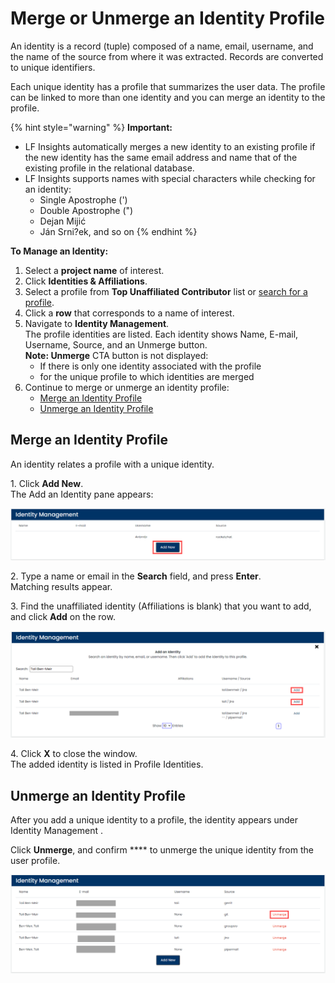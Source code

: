 # Merge or Unmerge an Identity Profile

An identity is a record (tuple) composed of a name, email, username, and the name of the source from where it was extracted. Records are converted to unique identifiers.

Each unique identity has a profile that summarizes the user data. The profile can be linked to more than one identity and you can merge an identity to the profile.

{% hint style="warning" %}
**Important:**

* LF Insights automatically merges a new identity to an existing profile if the new identity has the same email address and name that of the existing profile in the relational database.
* LF Insights supports names with special characters while checking for an identity:
  * Single Apostrophe (')
  * Double Apostrophe (")
  * Dejan Mijić
  * Ján Srni?ek, and so on
{% endhint %}

**To Manage an Identity:**

1. Select a **project name** of interest.
2. Click **Identities & Affiliations**.
3. Select a profile from **Top Unaffiliated Contributor** list or [search for a profile](find-a-profile.md).
4. Click a **row** that corresponds to a name of interest.
5. Navigate to **Identity Management**.\
   The profile identities are listed. Each identity shows Name, E-mail, Username, Source, and an Unmerge button.\
   **Note: Unmerge** CTA button is not displayed:
   * If there is only one identity associated with the profile
   * for the unique profile to which identities are merged
6. Continue to merge or unmerge an identity profile:
   * [Merge an Identity Profile](merge-or-unmerge-an-identity-profile.md#merge-an-identity-profile)
   * [Unmerge an Identity Profile](merge-or-unmerge-an-identity-profile.md#unmerge-an-identity-profile)

## Merge an Identity Profile

An identity relates a profile with a unique identity.

1\. Click **Add New**.\
The Add an Identity pane appears:

![Add New Identity](<../../../.gitbook/assets/add new identity.png>)

2\. Type a name or email in the **Search** field, and press **Enter**.\
Matching results appear.

3\. Find the unaffiliated identity (Affiliations is blank) that you want to add, and click **Add** on the row.

![Add an Idenityt](<../../../.gitbook/assets/add an identity.png>)

4\. Click **X** to close the window.\
The added identity is listed in Profile Identities.

## Unmerge an Identity Profile

After you add a unique identity to a profile, the identity appears under Identity Management .

Click **Unmerge**, and confirm \*\*\*\* to unmerge the unique identity from the user profile.

![Unmerge Identity](<../../../.gitbook/assets/unmerge identity.png>)
